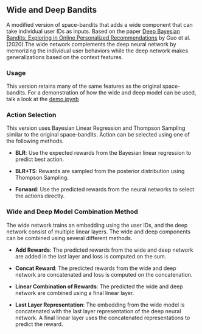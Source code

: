 ## Wide and Deep Bandits

A modified version of space-bandits that adds a wide component that can take individual user IDs as inputs. Based on the paper [Deep Bayesian Bandits: Exploring in Online Personalized Recommendations](https://arxiv.org/abs/2008.00727) by Guo et al. (2020).The wide network complements the deep neural network by memorizing the individual user behaviors while the deep network makes generalizations based on the context features. 

### Usage

This version retains many of the same features as the original space-bandits. For a demonstration of how the wide and deep model can be used, talk a look at the [demo.ipynb](https://github.com/fellowship/space-bandits/blob/dev/wide_deep_bandits/demo.ipynb)

### Action Selection

This version uses Bayesian Linear Regression and Thompson Sampling similar to the original space-bandits. Action can be selected using one of the following methods.

- **BLR**: Use the expected rewards from the Bayesian linear regression to predict best action. 

- **BLR+TS**: Rewards are sampled from the posterior distribution using Thompson Sampling.  

- **Forward**: Use the predicted rewards from the neural networks to select the actions directly. 

### Wide and Deep Model Combination Method

The wide network trains an embedding using the user IDs, and the deep network consist of multiple linear layers. The wide and deep components can be combined using several different methods. 

- **Add Rewards**: The predicted rewards from the wide and deep network are added in the last layer and loss is computed on the sum. 

- **Concat Reward**: The predicted rewards from the wide and deep network are concatenated and loss is computed on the concatenation. 

- **Linear Combination of Rewards**: The predicted the wide and deep network are combined using a final linear layer. 

- **Last Layer Representation**: The embedding from the wide model is concatenated with the last layer representation of the deep neural network. A final linear layer uses the concatenated representations to predict the reward. 

